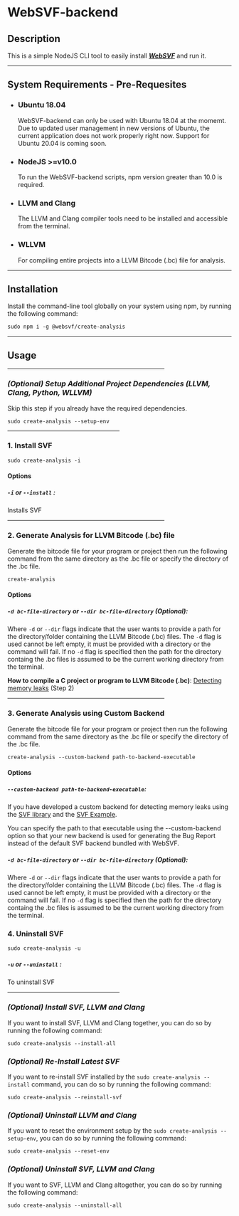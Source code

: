 # WebSVF-backend

## Description

This is a simple NodeJS CLI tool to easily install **_[WebSVF](https://github.com/SVF-tools/WebSVF)_** and run it.

<hr/>

## **System Requirements - Pre-Requesites**

- ### Ubuntu 18.04

  WebSVF-backend can only be used with Ubuntu 18.04 at the momemt. Due to updated user management in new versions of Ubuntu, the current application does not work properly right now. Support for Ubuntu 20.04 is coming soon.

- ### NodeJS >=v10.0

  To run the WebSVF-backend scripts, npm version greater than 10.0 is required.

- ### LLVM and Clang

  The LLVM and Clang compiler tools need to be installed and accessible from the terminal.

- ### WLLVM
  For compiling entire projects into a LLVM Bitcode (.bc) file for analysis.

<hr/>

## **Installation**

Install the command-line tool globally on your system using npm, by running the following command:

```
sudo npm i -g @websvf/create-analysis
```

<hr/>

## **Usage**

<hr style="width: 70%"/>

### **_(Optional) Setup Additional Project Dependencies (LLVM, Clang, Python, WLLVM)_**

Skip this step if you already have the required dependencies.

```
sudo create-analysis --setup-env
```

<hr style="width: 50%"/>

### **1. Install SVF**

```
sudo create-analysis -i
```

#### Options

##### **`-i`** or **`--install`** :

Installs SVF

<hr style="width: 70%"/>

### **2. Generate Analysis for LLVM Bitcode (.bc) file**

Generate the bitcode file for your program or project then run the following command from the same directory as the .bc file or specify the directory of the .bc file.

```
create-analysis
```

#### Options

##### **`-d bc-file-directory`** or **`--dir bc-file-directory`** (Optional):

Where `-d` or `--dir` flags indicate that the user wants to provide a path for the directory/folder containing the LLVM Bitcode (.bc) files. The `-d` flag is used cannot be left empty, it must be provided with a directory or the command will fail. If no `-d` flag is specified then the path for the directory containg the .bc files is assumed to be the current working directory from the terminal.

**How to compile a C project or program to LLVM Bitcode (.bc)**: [Detecting memory leaks](https://github.com/SVF-tools/SVF/wiki/Detecting-memory-leaks) (Step 2)

<hr style="width: 70%"/>

### **3. Generate Analysis using Custom Backend**

Generate the bitcode file for your program or project then run the following command from the same directory as the .bc file or specify the directory of the .bc file.

```
create-analysis --custom-backend path-to-backend-executable
```

#### Options

##### **`--custom-backend path-to-backend-executable`**:

If you have developed a custom backend for detecting memory leaks using the [SVF library](https://github.com/SVF-tools/SVF-npm) and the [SVF Example](https://github.com/SVF-tools/SVF-example).

You can specify the path to that executable using the --custom-backend option so that your new backend is used for generating the Bug Report instead of the default SVF backend bundled with WebSVF.

##### **`-d bc-file-directory`** or **`--dir bc-file-directory`** (Optional):

Where `-d` or `--dir` flags indicate that the user wants to provide a path for the directory/folder containing the LLVM Bitcode (.bc) files. The `-d` flag is used cannot be left empty, it must be provided with a directory or the command will fail. If no `-d` flag is specified then the path for the directory containg the .bc files is assumed to be the current working directory from the terminal.

### **4. Uninstall SVF**

```
sudo create-analysis -u
```

##### **`-u`** or **`--uninstall`** :

To uninstall SVF

<hr style="width: 50%"/>

### **_(Optional) Install SVF, LLVM and Clang_**

If you want to install SVF, LLVM and Clang together, you can do so by running the following command:

```
sudo create-analysis --install-all
```

### **_(Optional) Re-Install Latest SVF_**

If you want to re-install SVF installed by the `sudo create-analysis --install` command, you can do so by running the following command:

```
sudo create-analysis --reinstall-svf
```

### **_(Optional) Uninstall LLVM and Clang_**

If you want to reset the environment setup by the `sudo create-analysis --setup-env`, you can do so by running the following command:

```
sudo create-analysis --reset-env
```

### **_(Optional) Uninstall SVF, LLVM and Clang_**

If you want to SVF, LLVM and Clang altogether, you can do so by running the following command:

```
sudo create-analysis --uninstall-all
```
